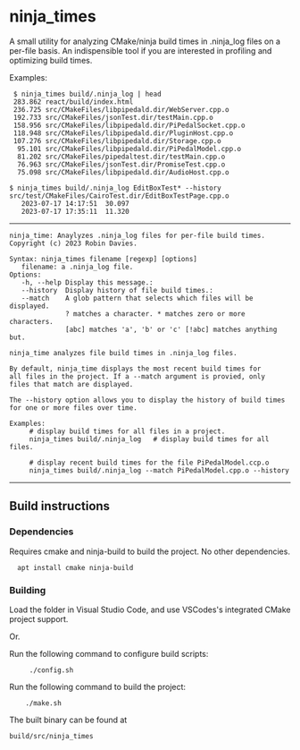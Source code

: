 # ninja_times
A small utility for analyzing CMake/ninja build times in .ninja_log files on a per-file basis. An indispensible tool if you are interested in profiling and optimizing build times.

Examples:
```
 $ ninja_times build/.ninja_log | head 
 283.862 react/build/index.html
 236.725 src/CMakeFiles/libpipedald.dir/WebServer.cpp.o
 192.733 src/CMakeFiles/jsonTest.dir/testMain.cpp.o
 158.956 src/CMakeFiles/libpipedald.dir/PiPedalSocket.cpp.o
 118.948 src/CMakeFiles/libpipedald.dir/PluginHost.cpp.o
 107.276 src/CMakeFiles/libpipedald.dir/Storage.cpp.o
  95.101 src/CMakeFiles/libpipedald.dir/PiPedalModel.cpp.o
  81.202 src/CMakeFiles/pipedaltest.dir/testMain.cpp.o
  76.963 src/CMakeFiles/jsonTest.dir/PromiseTest.cpp.o
  75.098 src/CMakeFiles/libpipedald.dir/AudioHost.cpp.o
```
```
$ ninja_times build/.ninja_log EditBoxTest* --history
src/test/CMakeFiles/CairoTest.dir/EditBoxTestPage.cpp.o
   2023-07-17 14:17:51  30.097
   2023-07-17 17:35:11  11.320
```
---

```
ninja_time: Anaylyzes .ninja_log files for per-file build times.
Copyright (c) 2023 Robin Davies.

Syntax: ninja_times filename [regexp] [options]
   filename: a .ninja_log file.
Options:
   -h, --help Display this message.:
   --history  Display history of file build times.:
   --match    A glob pattern that selects which files will be displayed.
              ? matches a character. * matches zero or more characters. 
              [abc] matches 'a', 'b' or 'c' [!abc] matches anything but.

ninja_time analyzes file build times in .ninja_log files.

By default, ninja_time displays the most recent build times for 
all files in the project. If a --match argument is provied, only 
files that match are displayed. 

The --history option allows you to display the history of build times 
for one or more files over time.

Examples:
     # display build times for all files in a project.
     ninja_times build/.ninja_log   # display build times for all files.

     # display recent build times for the file PiPedalModel.ccp.o
     ninja_times build/.ninja_log --match PiPedalModel.cpp.o --history
```
---
## Build instructions

### Dependencies

Requires cmake and ninja-build to build the project. No other dependencies.
```
  apt install cmake ninja-build
```
### Building

Load the folder in Visual Studio Code, and use VSCodes's integrated CMake project support. 

Or.

Run the following command to configure build scripts:
```
     ./config.sh
```

Run the following command to build the project:
```
    ./make.sh
```

The built binary can be found at
```
build/src/ninja_times
```


